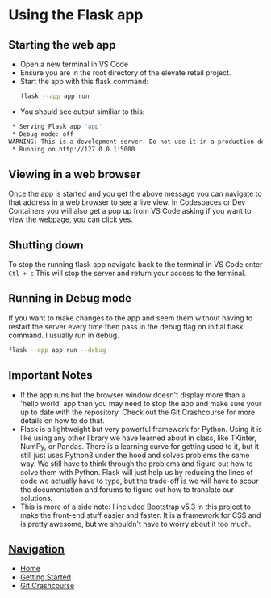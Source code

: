 # Using the Flask app

## Starting the web app
- Open a new terminal in VS Code
- Ensure you are in the root directory of the elevate retail project.
- Start the app with this flask command:  
  ```bash
  flask --app app run
  ```
- You should see output similiar to this:
```bash
 * Serving Flask app 'app'
 * Debug mode: off
WARNING: This is a development server. Do not use it in a production deployment. Use a production WSGI server instead.
 * Running on http://127.0.0.1:5000
```

## Viewing in a web browser
Once the app is started and you get the above message you can navigate to that address in a web browser to see a live view. In Codespaces or Dev Containers you will also get a pop up from VS Code asking if you want to view the webpage, you can click yes.

## Shutting down
To stop the running flask app navigate back to the terminal in VS Code enter `Ctl + c`
This will stop the server and return your access to the terminal.

## Running in Debug mode
If you want to make changes to the app and seem them without having to restart the server every time then pass in the debug flag on initial flask command. I usually run in debug.
```bash
flask --app app run --debug
```

## Important Notes
- If the app runs but the browser window doesn't display more than a 'hello world' app then you may need to stop the app and make sure your up to date with the repository. Check out the Git Crashcourse for more details on how to do that.
- Flask is a lightweight but very powerful framework for Python. Using it is like using any other library we have learned about in class, like TKinter, NumPy, or Pandas. There is a learning curve for getting used to it, but it still just uses Python3 under the hood and solves problems the same way. We still have to think through the problems and figure out how to solve them with Python. Flask will just help us by reducing the lines of code we actually have to type, but the trade-off is we will have to scour the documentation and forums to figure out how to translate our solutions.
- This is more of a side note: I included Bootstrap v5.3 in this project to make the front-end stuff easier and faster. It is a framework for CSS and is pretty awesome, but we shouldn't have to worry about it too much.

## <u>Navigation</u>
- [Home](../README.md)
- [Getting Started](../README.md#getting-started)
- [Git Crashcourse](./git-crashcourse.md)